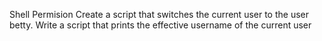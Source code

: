 Shell Permision
Create a script that switches the current user to the user betty.
Write a script that prints the effective username of the current user
